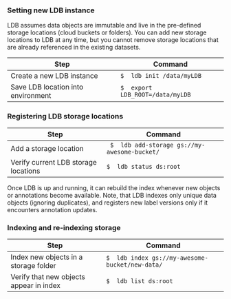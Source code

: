 ### Setting new LDB instance

LDB assumes data objects are immutable and live in the pre-defined storage locations (cloud buckets or folders). You can add new storage locations to LDB at any time, but you cannot remove storage locations that are already referenced in the existing datasets.

| Step | Command |
| --- | --- |
| Create a new LDB instance | `$  ldb init /data/myLDB` |
| Save LDB location into environment | `$  export LDB_ROOT=/data/myLDB` |

### Registering LDB storage locations

| Step | Command |
| --- | --- |
| Add a storage location | ` $  ldb add-storage gs://my-awesome-bucket/` |
| Verify current LDB storage locations | `$  ldb status ds:root` |

Once LDB is up and running, it can rebuild the index whenever new objects or annotations become available. Note, that LDB indexes only unique data objects (ignoring duplicates), and registers new label versions only if it encounters annotation updates.

### Indexing and re-indexing storage

| Step | Command |
| --- | --- |
| Index new objects in a storage folder | `$  ldb index gs://my-awesome-bucket/new-data/` |
| Verify that new objects appear in index | `$  ldb list ds:root` |

